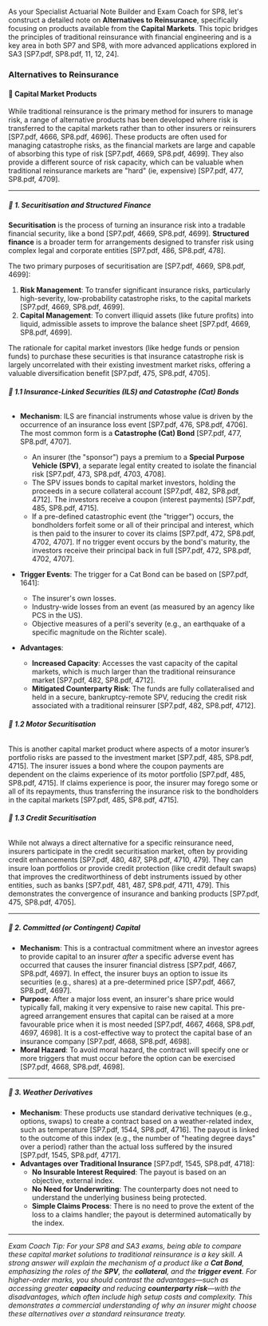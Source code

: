 As your Specialist Actuarial Note Builder and Exam Coach for SP8, let's construct a detailed note on **Alternatives to Reinsurance**, specifically focusing on products available from the **Capital Markets**. This topic bridges the principles of traditional reinsurance with financial engineering and is a key area in both SP7 and SP8, with more advanced applications explored in SA3 \[SP7.pdf, SP8.pdf, 11, 12, 24\].

### **Alternatives to Reinsurance**

#### **🔹 Capital Market Products**

While traditional reinsurance is the primary method for insurers to manage risk, a range of alternative products has been developed where risk is transferred to the capital markets rather than to other insurers or reinsurers \[SP7.pdf, 4666, SP8.pdf, 4696\]. These products are often used for managing catastrophe risks, as the financial markets are large and capable of absorbing this type of risk \[SP7.pdf, 4669, SP8.pdf, 4699\]. They also provide a different source of risk capacity, which can be valuable when traditional reinsurance markets are "hard" (ie, expensive) \[SP7.pdf, 477, SP8.pdf, 4709\].

---

##### **🔸 1\. Securitisation and Structured Finance**

**Securitisation** is the process of turning an insurance risk into a tradable financial security, like a bond \[SP7.pdf, 4669, SP8.pdf, 4699\]. **Structured finance** is a broader term for arrangements designed to transfer risk using complex legal and corporate entities \[SP7.pdf, 486, SP8.pdf, 478\].

The two primary purposes of securitisation are \[SP7.pdf, 4669, SP8.pdf, 4699\]:

1. **Risk Management**: To transfer significant insurance risks, particularly high-severity, low-probability catastrophe risks, to the capital markets \[SP7.pdf, 4669, SP8.pdf, 4699\].  
2. **Capital Management**: To convert illiquid assets (like future profits) into liquid, admissible assets to improve the balance sheet \[SP7.pdf, 4669, SP8.pdf, 4699\].

The rationale for capital market investors (like hedge funds or pension funds) to purchase these securities is that insurance catastrophe risk is largely uncorrelated with their existing investment market risks, offering a valuable diversification benefit \[SP7.pdf, 475, SP8.pdf, 4705\].

###### **🔹 1.1 Insurance-Linked Securities (ILS) and Catastrophe (Cat) Bonds**

* **Mechanism**: ILS are financial instruments whose value is driven by the occurrence of an insurance loss event \[SP7.pdf, 476, SP8.pdf, 4706\]. The most common form is a **Catastrophe (Cat) Bond** \[SP7.pdf, 477, SP8.pdf, 4707\].

  * An insurer (the "sponsor") pays a premium to a **Special Purpose Vehicle (SPV)**, a separate legal entity created to isolate the financial risk \[SP7.pdf, 473, SP8.pdf, 4703, 4708\].  
  * The SPV issues bonds to capital market investors, holding the proceeds in a secure collateral account \[SP7.pdf, 482, SP8.pdf, 4712\]. The investors receive a coupon (interest payments) \[SP7.pdf, 485, SP8.pdf, 4715\].  
  * If a pre-defined catastrophic event (the "trigger") occurs, the bondholders forfeit some or all of their principal and interest, which is then paid to the insurer to cover its claims \[SP7.pdf, 472, SP8.pdf, 4702, 4707\]. If no trigger event occurs by the bond's maturity, the investors receive their principal back in full \[SP7.pdf, 472, SP8.pdf, 4702, 4707\].  
* **Trigger Events**: The trigger for a Cat Bond can be based on \[SP7.pdf, 1641\]:

  * The insurer's own losses.  
  * Industry-wide losses from an event (as measured by an agency like PCS in the US).  
  * Objective measures of a peril's severity (e.g., an earthquake of a specific magnitude on the Richter scale).  
* **Advantages**:

  * **Increased Capacity**: Accesses the vast capacity of the capital markets, which is much larger than the traditional reinsurance market \[SP7.pdf, 482, SP8.pdf, 4712\].  
  * **Mitigated Counterparty Risk**: The funds are fully collateralised and held in a secure, bankruptcy-remote SPV, reducing the credit risk associated with a traditional reinsurer \[SP7.pdf, 482, SP8.pdf, 4712\].

###### **🔹 1.2 Motor Securitisation**

This is another capital market product where aspects of a motor insurer’s portfolio risks are passed to the investment market \[SP7.pdf, 485, SP8.pdf, 4715\]. The insurer issues a bond where the coupon payments are dependent on the claims experience of its motor portfolio \[SP7.pdf, 485, SP8.pdf, 4715\]. If claims experience is poor, the insurer may forego some or all of its repayments, thus transferring the insurance risk to the bondholders in the capital markets \[SP7.pdf, 485, SP8.pdf, 4715\].

###### **🔹 1.3 Credit Securitisation**

While not always a direct alternative for a specific reinsurance need, insurers participate in the credit securitisation market, often by providing credit enhancements \[SP7.pdf, 480, 487, SP8.pdf, 4710, 479\]. They can insure loan portfolios or provide credit protection (like credit default swaps) that improves the creditworthiness of debt instruments issued by other entities, such as banks \[SP7.pdf, 481, 487, SP8.pdf, 4711, 479\]. This demonstrates the convergence of insurance and banking products \[SP7.pdf, 475, SP8.pdf, 4705\].

---

##### **🔸 2\. Committed (or Contingent) Capital**

* **Mechanism**: This is a contractual commitment where an investor agrees to provide capital to an insurer *after* a specific adverse event has occurred that causes the insurer financial distress \[SP7.pdf, 4667, SP8.pdf, 4697\]. In effect, the insurer buys an option to issue its securities (e.g., shares) at a pre-determined price \[SP7.pdf, 4667, SP8.pdf, 4697\].  
* **Purpose**: After a major loss event, an insurer's share price would typically fall, making it very expensive to raise new capital. This pre-agreed arrangement ensures that capital can be raised at a more favourable price when it is most needed \[SP7.pdf, 4667, 4668, SP8.pdf, 4697, 4698\]. It is a cost-effective way to protect the capital base of an insurance company \[SP7.pdf, 4668, SP8.pdf, 4698\].  
* **Moral Hazard**: To avoid moral hazard, the contract will specify one or more triggers that must occur before the option can be exercised \[SP7.pdf, 4668, SP8.pdf, 4698\].

---

##### **🔸 3\. Weather Derivatives**

* **Mechanism**: These products use standard derivative techniques (e.g., options, swaps) to create a contract based on a weather-related index, such as temperature \[SP7.pdf, 1544, SP8.pdf, 4716\]. The payout is linked to the outcome of this index (e.g., the number of "heating degree days" over a period) rather than the actual loss suffered by the insured \[SP7.pdf, 1545, SP8.pdf, 4717\].  
* **Advantages over Traditional Insurance** \[SP7.pdf, 1545, SP8.pdf, 4718\]:  
  * **No Insurable Interest Required**: The payout is based on an objective, external index.  
  * **No Need for Underwriting**: The counterparty does not need to understand the underlying business being protected.  
  * **Simple Claims Process**: There is no need to prove the extent of the loss to a claims handler; the payout is determined automatically by the index.

---

*Exam Coach Tip: For your SP8 and SA3 exams, being able to compare these capital market solutions to traditional reinsurance is a key skill. A strong answer will explain the mechanism of a product like a **Cat Bond**, emphasizing the roles of the **SPV**, the **collateral**, and the **trigger event**. For higher-order marks, you should contrast the advantages—such as accessing greater **capacity** and reducing **counterparty risk**—with the disadvantages, which often include high setup costs and complexity. This demonstrates a commercial understanding of why an insurer might choose these alternatives over a standard reinsurance treaty.*

